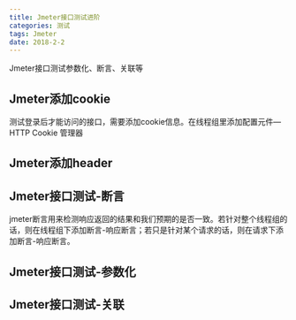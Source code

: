 ```yaml
---
title: Jmeter接口测试进阶
categories: 测试
tags: Jmeter
date: 2018-2-2
---
```

Jmeter接口测试参数化、断言、关联等
<!-- more -->

## Jmeter添加cookie
测试登录后才能访问的接口，需要添加cookie信息。在线程组里添加配置元件—HTTP Cookie 管理器

## Jmeter添加header 

## Jmeter接口测试-断言
jmeter断言用来检测响应返回的结果和我们预期的是否一致。若针对整个线程组的话，则在线程组下添加断言-响应断言；若只是针对某个请求的话，则在请求下添加断言-响应断言。

## Jmeter接口测试-参数化



## Jmeter接口测试-关联
